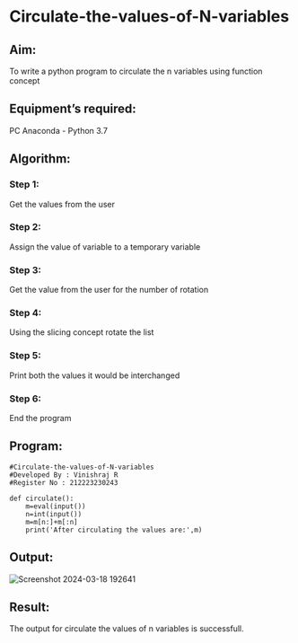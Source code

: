 # Circulate-the-values-of-N-variables
## Aim:
To write a python program to circulate the n variables using function concept
## Equipment’s required:
PC
Anaconda - Python 3.7
## Algorithm: 
### Step 1: 
Get the values from the user
### Step 2: 
Assign the value of variable to a temporary variable
### Step 3: 
Get the value from the user for the number of rotation
### Step 4: 
Using the slicing concept rotate the list
### Step 5: 
Print both the values it would be interchanged
### Step 6: 
End the program
## Program:
```
#Circulate-the-values-of-N-variables
#Developed By : Vinishraj R
#Register No : 212223230243

def circulate():
    m=eval(input())
    n=int(input())
    m=m[n:]+m[:n]
    print('After circulating the values are:',m)
```
## Output:
![Screenshot 2024-03-18 192641](https://github.com/Vinishofficial/Circulate-the-values-of-N-variables/assets/146931793/6cd187eb-abc1-45a6-b407-0b0d07d92c4e)


## Result:
The output for circulate the values of n variables is successfull.
